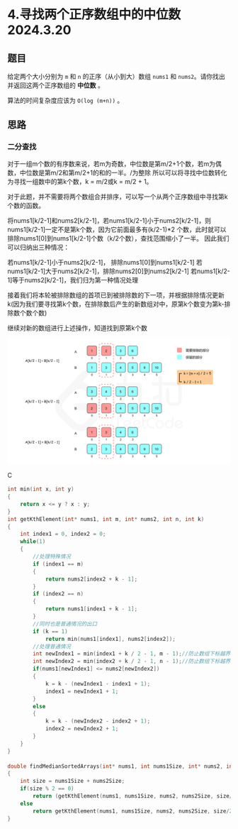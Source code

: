 # 4.寻找两个正序数组中的中位数 2024.3.20

## 题目

给定两个大小分别为 `m` 和 `n` 的正序（从小到大）数组 `nums1` 和 `nums2`。请你找出并返回这两个正序数组的 **中位数** 。

算法的时间复杂度应该为 `O(log (m+n))` 。

## 思路

### 二分查找

对于一组m个数的有序数来说，若m为奇数，中位数是第m/2+1个数，若m为偶数，中位数是第m/2和第m/2+1的和的一半。/为整除
所以可以将寻找中位数转化为寻找一组数中的第k个数，k = m/2或k = m/2 + 1。

对于此题，并不需要将两个数组合并排序，可以写一个从两个正序数组中寻找第k个数的函数。

将nums1[k/2-1]和nums2[k/2-1]，若nums1[k/2-1]小于nums2[k/2-1]，则nums1[k/2-1]一定不是第k个数，因为它前面最多有(k/2-1)*2 个数，此时就可以排除nums1[0]到nums1[k/2-1]个数（k/2个数），查找范围缩小了一半。
因此我们可以归纳出三种情况：

若nums1[k/2-1]小于nums2[k/2-1]， 排除nums1[0]到nums1[k/2-1]
若nums1[k/2-1]大于nums2[k/2-1]，排除nums2[0]到nums2[k/2-1]
若nums1[k/2-1]等于nums2[k/2-1]，我们归为第一种情况处理

接着我们将本轮被排除数组的首项已到被排除数的下一项，并根据排除情况更新k(因为我们要寻找第k个数，在排除数后产生的新数组对中，原第k个数变为第k-排除数个数个数)

继续对新的数组进行上述操作，知道找到原第k个数

![fig1](images/4_fig1.png)

C

```c
int min(int x, int y)
{
    return x <= y ? x : y;
}
int getKthElement(int* nums1, int m, int* nums2, int n, int k)
{
    int index1 = 0, index2 = 0;
    while(1)
    {
        //处理特殊情况
        if (index1 == m) 
        {
            return nums2[index2 + k - 1];
        }
        if (index2 == n) 
        {
            return nums1[index1 + k - 1];
        }
        //同时也是普通情况的出口
        if (k == 1) 
            return min(nums1[index1], nums2[index2]);
		//处理普通情况
        int newIndex1 = min(index1 + k / 2 - 1, m - 1);//防止数组下标越界
        int newIndex2 = min(index2 + k / 2 - 1, n - 1);//防止数组下标越界
        if(nums1[newIndex1] <= nums2[newIndex2])
        {
            k = k - (newIndex1 - index1 + 1);
            index1 = newIndex1 + 1;
        }
        else
        {
            k = k - (newIndex2 - index2 + 1);
            index2 = newIndex2 + 1;
        }
    }
}

double findMedianSortedArrays(int* nums1, int nums1Size, int* nums2, int nums2Size) 
{
    int size = nums1Size + nums2Size;
    if(size % 2 == 0)
        return (getKthElement(nums1, nums1Size, nums2, nums2Size, size/2 + 1) + getKthElement(nums1, nums1Size, nums2, nums2Size, size/2))/2.0;
    else 
        return getKthElement(nums1, nums1Size, nums2, nums2Size, size/2 + 1);
}
```

